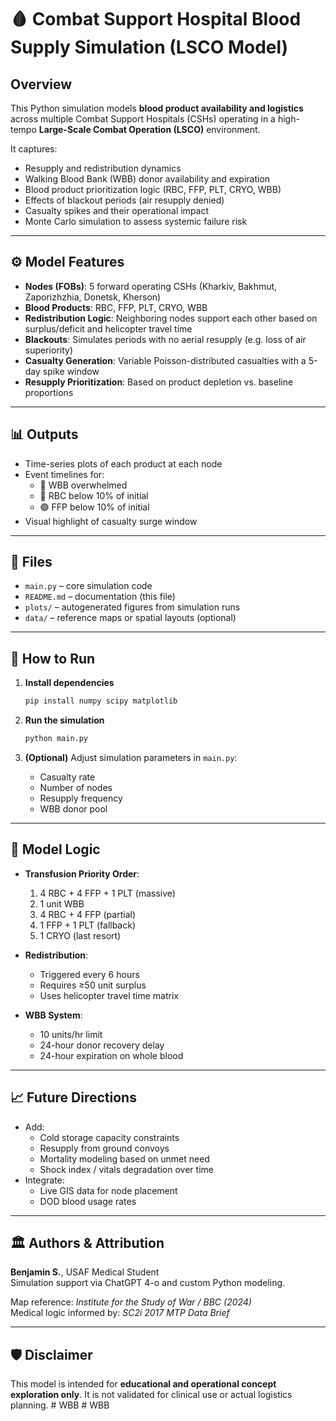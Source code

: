 # 🩸 Combat Support Hospital Blood Supply Simulation (LSCO Model)

## Overview

This Python simulation models **blood product availability and logistics** across multiple Combat Support Hospitals (CSHs) operating in a high-tempo **Large-Scale Combat Operation (LSCO)** environment.

It captures:

- Resupply and redistribution dynamics
- Walking Blood Bank (WBB) donor availability and expiration
- Blood product prioritization logic (RBC, FFP, PLT, CRYO, WBB)
- Effects of blackout periods (air resupply denied)
- Casualty spikes and their operational impact
- Monte Carlo simulation to assess systemic failure risk

---

## ⚙️ Model Features

- **Nodes (FOBs)**: 5 forward operating CSHs (Kharkiv, Bakhmut, Zaporizhzhia, Donetsk, Kherson)
- **Blood Products**: RBC, FFP, PLT, CRYO, WBB
- **Redistribution Logic**: Neighboring nodes support each other based on surplus/deficit and helicopter travel time
- **Blackouts**: Simulates periods with no aerial resupply (e.g. loss of air superiority)
- **Casualty Generation**: Variable Poisson-distributed casualties with a 5-day spike window
- **Resupply Prioritization**: Based on product depletion vs. baseline proportions

---

## 📊 Outputs

- Time-series plots of each product at each node
- Event timelines for:
  - 🔴 WBB overwhelmed
  - 🔵 RBC below 10% of initial
  - 🟢 FFP below 10% of initial
- Visual highlight of casualty surge window

---

## 📂 Files

- `main.py` – core simulation code
- `README.md` – documentation (this file)
- `plots/` – autogenerated figures from simulation runs
- `data/` – reference maps or spatial layouts (optional)

---

## 🚀 How to Run

1. **Install dependencies**
   ```bash
   pip install numpy scipy matplotlib
   ```

2. **Run the simulation**
   ```bash
   python main.py
   ```

3. **(Optional)** Adjust simulation parameters in `main.py`:
   - Casualty rate
   - Number of nodes
   - Resupply frequency
   - WBB donor pool

---

## 🧠 Model Logic

- **Transfusion Priority Order**:
  1. 4 RBC + 4 FFP + 1 PLT (massive)
  2. 1 unit WBB
  3. 4 RBC + 4 FFP (partial)
  4. 1 FFP + 1 PLT (fallback)
  5. 1 CRYO (last resort)

- **Redistribution**:
  - Triggered every 6 hours
  - Requires ≥50 unit surplus
  - Uses helicopter travel time matrix

- **WBB System**:
  - 10 units/hr limit
  - 24-hour donor recovery delay
  - 24-hour expiration on whole blood

---

## 📈 Future Directions

- Add:
  - Cold storage capacity constraints
  - Resupply from ground convoys
  - Mortality modeling based on unmet need
  - Shock index / vitals degradation over time
- Integrate:
  - Live GIS data for node placement
  - DOD blood usage rates

---

## 🏛️ Authors & Attribution

**Benjamin S.**, USAF Medical Student  
Simulation support via ChatGPT 4-o and custom Python modeling.

Map reference: *Institute for the Study of War / BBC (2024)*  
Medical logic informed by: *SC2i 2017 MTP Data Brief*

---

## 🛡️ Disclaimer

This model is intended for **educational and operational concept exploration only**. It is not validated for clinical use or actual logistics planning.
#   W B B  
 #   W B B  
 